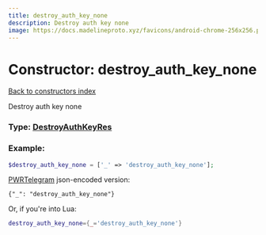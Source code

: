 ```yaml
---
title: destroy_auth_key_none
description: Destroy auth key none
image: https://docs.madelineproto.xyz/favicons/android-chrome-256x256.png
---
```

# Constructor: destroy\_auth\_key\_none  
[Back to constructors index](index.md)



Destroy auth key none




### Type: [DestroyAuthKeyRes](../types/DestroyAuthKeyRes.md)


### Example:

```php
$destroy_auth_key_none = ['_' => 'destroy_auth_key_none'];
```  

[PWRTelegram](https://pwrtelegram.xyz) json-encoded version:

```
{"_": "destroy_auth_key_none"}
```


Or, if you're into Lua:

```lua
destroy_auth_key_none={_='destroy_auth_key_none'}

```


